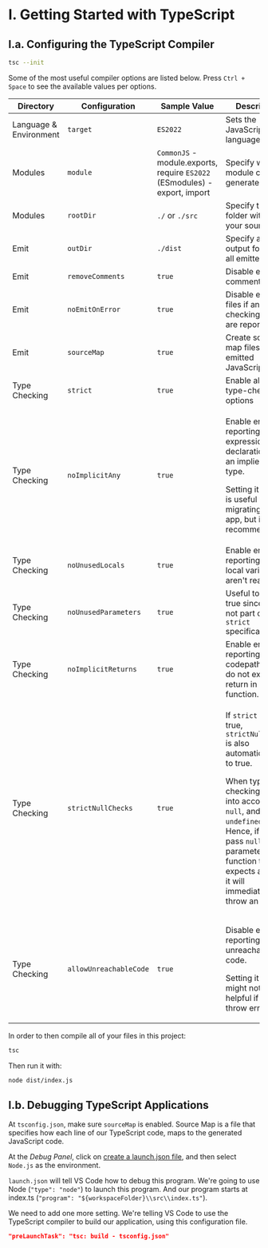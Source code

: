 # I. Getting Started with TypeScript

## I.a. Configuring the TypeScript Compiler

```bash
tsc --init
```

Some of the most useful compiler options are listed below. Press `Ctrl + Space` to see the available values per options.

<table>
  <thead>
    <tr>
      <th>Directory</th>
      <th>Configuration</th>
      <th>Sample Value</th>
      <th>Description</th>
    </tr>
  </thead>
  <tbody>
    <tr>
      <td>Language & Environment</td>
      <td><code>target</code></td>
      <td><code>ES2022</code></td>
      <td>Sets the JavaScript language version</td>
    </tr>
    <tr>
      <td>Modules</td>
      <td><code>module</code></td>
      <td>
        <code>CommonJS</code> - module.exports, require
        <code>ES2022</code> (ESmodules) - export, import
      </td>
      <td>
        Specify what module code is generated.
      </td>
    </tr>
    <tr>
      <td>Modules</td>
      <td><code>rootDir</code></td>
      <td>
        <code>./</code> or <code>./src</code>
      </td>
      <td>
        Specify the root folder within your source files.
      </td>
    </tr>
    <tr>
      <td>Emit</td>
      <td><code>outDir</code></td>
      <td><code>./dist</code></td>
      <td>Specify an output folder for all emitted files.</td>
    </tr>
    <tr>
      <td>Emit</td>
      <td><code>removeComments</code></td>
      <td><code>true</code></td>
      <td>Disable emitting comments.</td>
    </tr>
    <tr>
      <td>Emit</td>
      <td><code>noEmitOnError</code></td>
      <td><code>true</code></td>
      <td>Disable emitting files if any type checking errors are reported.</td>
    </tr>
    <tr>
      <td>Emit</td>
      <td><code>sourceMap</code></td>
      <td><code>true</code></td>
      <td>Create source map files for emitted JavaScript files.</td>
    </tr>
    <tr>
      <td>Type Checking</td>
      <td><code>strict</code></td>
      <td><code>true</code></td>
      <td>Enable all strict type-cheking options</td>
    </tr>
    <tr>
      <td>Type Checking</td>
      <td><code>noImplicitAny</code></td>
      <td><code>true</code></td>
      <td>
        <p>Enable error reporting for expressions, and declarations with an implied <code>any</code> type.</p>
        <p>Setting it to <code>false</code> is useful when migrating a JS app, but is not recommended.</p>
      </td>
    </tr>
    <tr>
      <td>Type Checking</td>
      <td><code>noUnusedLocals</code></td>
      <td><code>true</code></td>
      <td>
        Enable error reporting when local variables aren't read.
      </td>
    </tr>
    <tr>
      <td>Type Checking</td>
      <td><code>noUnusedParameters</code></td>
      <td><code>true</code></td>
      <td>
        Useful to set it to true since it is not part of the <code>strict</code> specification.
      </td>
    </tr>
    <tr>
      <td>Type Checking</td>
      <td><code>noImplicitReturns</code></td>
      <td><code>true</code></td>
      <td>Enable error reporting for codepaths that do not explicitly return in a function.</td>
    </tr>
    <tr>
      <td>Type Checking</td>
      <td><code>strictNullChecks</code></td>
      <td><code>true</code></td>
      <td>
        <p>
          If <code>strict</code> is set to true, <code>strictNullChecks</code> is also automatically set to true.
        </p>
        <p>When type checking, take into account <code>null</code>, and <code>undefined</code>. Hence, if you pass <code>null</code> as a parameter to a function that expects a string, it will immediately throw an error.</p>
      </td>
    </tr>
    <tr>
      <td>Type Checking</td>
      <td><code>allowUnreachableCode</code></td>
      <td><code>true</code></td>
      <td>
        <p>Disable error reporting for unreachable code.</p>
        <p>Setting it to <code>false</code> might not be helpful if you throw errors.</p>
      </td>
    </tr>
  </tbody>
</table>

In order to then compile all of your files in this project:

```bash
tsc
```

Then run it with:

```bash
node dist/index.js
```

## I.b. Debugging TypeScript Applications

At `tsconfig.json`, make sure `sourceMap` is enabled. Source Map is a file that specifies how each line of our TypeScript code, maps to the generated JavaScript code.

At the _Debug Panel_, click on [create a launch.json file](), and then select `Node.js` as the environment.

`launch.json` will tell VS Code how to debug this program. We're going to use Node (`"type": "node"`) to launch this program. And our program starts at index.ts (`"program": "${workspaceFolder}\\src\\index.ts"`).

We need to add one more setting. We're telling VS Code to use the TypeScript compiler to build our application, using this configuration file.

```json
"preLaunchTask": "tsc: build - tsconfig.json"
```
